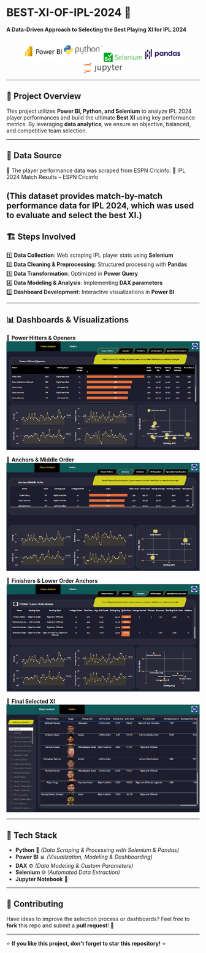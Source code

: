 # BEST-XI-OF-IPL-2024 🏏  
**A Data-Driven Approach to Selecting the Best Playing XI for IPL 2024**  

<p align="center">
  <img src="Screenshorts%20and%20images/power%20bi.png" alt="Power BI" width="100">
  <img src="Screenshorts%20and%20images/python.png" alt="Python" width="100">
  <img src="Screenshorts%20and%20images/selenium.png" alt="Selenium" width="100">
  <img src="Screenshorts%20and%20images/pandas.png" alt="Pandas" width="100">
  <img src="Screenshorts%20and%20images/notebook.png" alt="Jupyter Notebook" width="100">
</p>

---

## 📌 Project Overview  
This project utilizes **Power BI, Python, and Selenium** to analyze IPL 2024 player performances and build the ultimate **Best XI** using key performance metrics. By leveraging **data analytics**, we ensure an objective, balanced, and competitive team selection.

---

## 📂 Data Source
📌 The player performance data was scraped from ESPN Cricinfo:
📎 IPL 2024 Match Results – ESPN Cricinfo

(This dataset provides match-by-match performance data for IPL 2024, which was used to evaluate and select the best XI.)
---
## 🏗️ Steps Involved  
1️⃣ **Data Collection**: Web scraping IPL player stats using **Selenium**  
2️⃣ **Data Cleaning & Preprocessing**: Structured processing with **Pandas**  
3️⃣ **Data Transformation**: Optimized in **Power Query**  
4️⃣ **Data Modeling & Analysis**: Implementing **DAX parameters**  
5️⃣ **Dashboard Development**: Interactive visualizations in **Power BI**  

---

## 📊 Dashboards & Visualizations  

🔹 **Power Hitters & Openers**  
![ds1](Screenshorts%20and%20images/Power%20HittersOpeners.png)  

🔹 **Anchors & Middle Order**  
![ds2](Screenshorts%20and%20images/AnchorsMiddleOrder.png)  

🔹 **Finishers & Lower Order Anchors**  
![ds3](Screenshorts%20and%20images/FinisherLower%20order%20Anchor.png)  

🔹 **Final Selected XI**  
![ds4](Screenshorts%20and%20images/New%20Final%2012.png)  

---

## 🚀 Tech Stack  
- **Python** 🐍 *(Data Scraping & Processing with Selenium & Pandas)*  
- **Power BI** 📊 *(Visualization, Modeling & Dashboarding)*  
- **DAX** ⚙ *(Data Modeling & Custom Parameters)*  
- **Selenium** 🌐 *(Automated Data Extraction)*  
- **Jupyter Notebook** 📒   

---

## 📢 Contributing  
Have ideas to improve the selection process or dashboards? Feel free to **fork** this repo and submit a **pull request**! 🎯  

---

⭐ **If you like this project, don't forget to star this repository!** ⭐  
